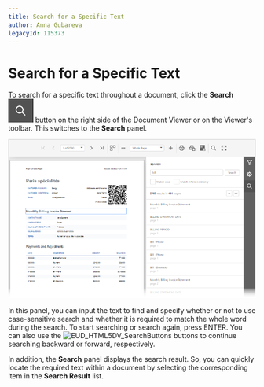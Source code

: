 ```yaml
---
title: Search for a Specific Text
author: Anna Gubareva
legacyId: 115373
---
```

# Search for a Specific Text
To search for a specific text throughout a document, click the **Search** ![EUD_HTML5DV_SearchButton](../../../images/img121840.png) button on the right side of the Document Viewer or on the Viewer's toolbar. This switches to the **Search** panel.

![EUD_HTML5DV_SearchPanel](../../../images/img121841.png)

In this panel, you can input the text to find and specify whether or not to use case-sensitive search and whether it is required to match the whole word during the search. To start searching or search again, press ENTER. You can also use the ![EUD_HTML5DV_SearchButtons](../../../images/img121842.png) buttons to continue searching backward or forward, respectively.

In addition, the **Search** panel displays the search result. So, you can quickly locate the required text within a document by selecting the corresponding item in the **Search Result** list.